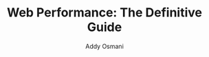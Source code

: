 ---
title: "Web Performance: The Definitive Guide"
type: "article"
author: "Addy Osmani"
url: "https://web.dev/articles/performance-get-started"
publishedAt: 2023-12-10
createdAt: 2024-01-05
description: "A comprehensive guide to web performance optimization, covering Core Web Vitals, optimization techniques, and measurement tools"
--- 